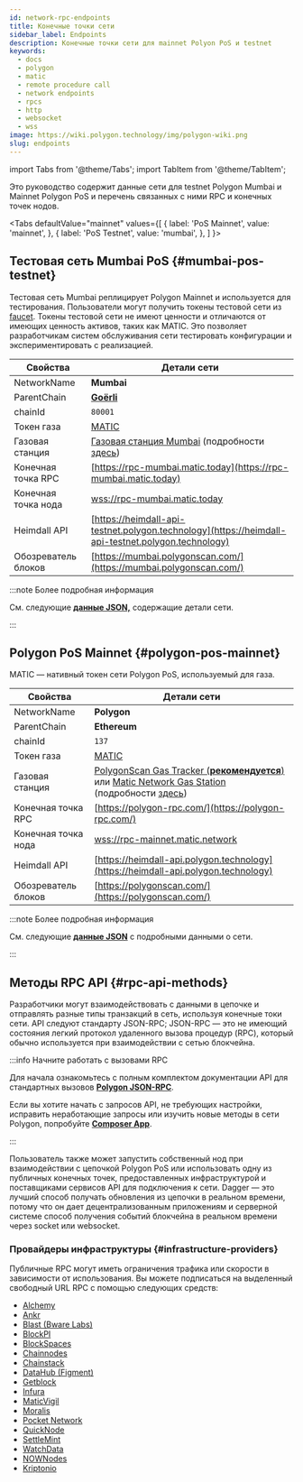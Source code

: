 ```yaml
---
id: network-rpc-endpoints
title: Конечные точки сети
sidebar_label: Endpoints
description: Конечные точки сети для mainnet Polyon PoS и testnet
keywords:
  - docs
  - polygon
  - matic
  - remote procedure call
  - network endpoints
  - rpcs
  - http
  - websocket
  - wss
image: https://wiki.polygon.technology/img/polygon-wiki.png
slug: endpoints
---
```

import Tabs from '@theme/Tabs';
import TabItem from '@theme/TabItem';

Это руководство содержит данные сети для testnet Polygon Mumbai и Mainnet Polygon PoS и перечень связанных с ними RPC и конечных точек нодов.

<Tabs
defaultValue="mainnet"
values={[
{ label: 'PoS Mainnet', value: 'mainnet', },
{ label: 'PoS Testnet', value: 'mumbai', },
]
}>
<TabItem value="mumbai">

## Тестовая сеть Mumbai PoS {#mumbai-pos-testnet}

Тестовая сеть Mumbai реплицирует Polygon Mainnet и используется для тестирования. Пользователи могут получить
токены тестовой сети из [faucet](https://faucet.polygon.technology/).
Токены тестовой сети не имеют ценности и отличаются от имеющих ценность активов, таких как MATIC.
Это позволяет разработчикам систем обслуживания сети тестировать конфигурации и экспериментировать с реализацией.

| Свойства | Детали сети |
| ---------------------------------- | ---------------------------------------------------------------- |
| NetworkName | **Mumbai** |
| ParentChain | **[Goërli](https://goerli.net/)** |
| chainId | `80001` |
| Токен газа | [MATIC](gas-token) |
| Газовая станция | [Газовая станция Mumbai](https://gasstation-mumbai.matic.today/v2) (подробности [здесь](https://docs.polygon.technology/docs/develop/tools/polygon-gas-station/)) |
| Конечная точка RPC | [https://rpc-mumbai.matic.today](https://rpc-mumbai.matic.today) |
| Конечная точка нода | [wss://rpc-mumbai.matic.today](wss://rpc-mumbai.matic.today) |
| Heimdall API | [https://heimdall-api-testnet.polygon.technology](https://heimdall-api-testnet.polygon.technology) |
| Обозреватель блоков | [https://mumbai.polygonscan.com/](https://mumbai.polygonscan.com/) |

:::note Более подробная информация

См. следующие [**данные JSON,**](https://static.polygon.technology/network/testnet/mumbai/index.json) содержащие
детали сети.

:::

</TabItem>
<TabItem value="mainnet">

## Polygon PoS Mainnet {#polygon-pos-mainnet}

MATIC — нативный токен сети Polygon PoS, используемый для газа.

| Свойства | Детали сети |
| ---------------------------------- | ---------------------------------------------------------------- |
| NetworkName | **Polygon** |
| ParentChain | **Ethereum** |
| chainId | `137` |
| Токен газа | [MATIC](gas-token) |
| Газовая станция | [PolygonScan Gas Tracker (**рекомендуется**)](https://polygonscan.com/gastracker) или [Matic Network Gas Station](https://gasstation-mainnet.matic.network/v2) (подробности [здесь](https://docs.polygon.technology/docs/develop/tools/polygon-gas-station/)) |
| Конечная точка RPC | [https://polygon-rpc.com/](https://polygon-rpc.com/) |
| Конечная точка нода | [wss://rpc-mainnet.matic.network](wss://rpc-mainnet.matic.network) |
| Heimdall API | [https://heimdall-api.polygon.technology](https://heimdall-api.polygon.technology) |
| Обозреватель блоков | [https://polygonscan.com/](https://polygonscan.com/) |

:::note Более подробная информация

См. следующие [**данные JSON**](https://github.com/maticnetwork/static/blob/master/network/mainnet/v1/index.json)
с подробными данными о сети.

:::

</TabItem>
</Tabs>

## Методы RPC API {#rpc-api-methods}

Разработчики могут взаимодействовать с данными в цепочке и отправлять разные типы транзакций в сеть, используя конечные токи сети. API следуют стандарту JSON-RPC;
JSON-RPC — это не имеющий состояния легкий протокол удаленного вызова процедур (RPC), который
обычно используется при взаимодействии с сетью блокчейна.

:::info Начните работать с вызовами RPC

Для начала ознакомьтесь с полным комплектом документации API для стандартных вызовов
[**Polygon JSON-RPC**](https://edge-docs.polygon.technology/docs/get-started/json-rpc-commands/).

Если вы хотите начать с запросов API, не требующих настройки, исправить неработающие запросы или
изучить новые методы в сети Polygon, попробуйте [**Composer App**](https://composer.alchemyapi.io?composer_state=%7B%22chain%22%3A2%2C%22network%22%3A401%2C%22methodName%22%3A%22eth_getBlockByNumber%22%2C%22paramValues%22%3A%5B%22latest%22%2Cfalse%5D%7D).

:::

Пользователь также может запустить собственный нод при взаимодействии с цепочкой Polygon PoS или использовать
одну из публичных конечных точек, предоставленных инфраструктурой и поставщиками сервисов API для подключения к сети. Dagger — это лучший способ получать обновления из цепочки в реальном времени, потому что он дает
децентрализованным приложениям и серверной системе способ получения событий блокчейна в реальном времени через socket или websocket.

### Провайдеры инфраструктуры {#infrastructure-providers}

Публичные RPC могут иметь ограничения трафика или скорости в зависимости от использования.
Вы можете подписаться на выделенный свободный URL RPC с помощью следующих средств:

* [Alchemy](https://www.alchemy.com/)
* [Ankr](https://www.ankr.com/)
* [Blast (Bware Labs)](https://blastapi.io/)
* [BlockPI](https://blockpi.io/)
* [BlockSpaces](https://www.blockspaces.com/web3-infrastructure)
* [Chainnodes](https://www.chainnodes.org/)
* [Chainstack](https://chainstack.com/build-better-with-polygon/)
* [DataHub (Figment)](https://datahub.figment.io)
* [Getblock](https://getblock.io/en/)
* [Infura](https://infura.io)
* [MaticVigil](https://rpc.maticvigil.com/)
* [Moralis](https://moralis.io)
* [Pocket Network](https://www.portal.pokt.network/)
* [QuickNode](https://www.quicknode.com/chains/matic)
* [SettleMint](https://docs.settlemint.com/docs/polygon-connect-to-a-node)
* [WatchData](https://docs.watchdata.io/blockchain-apis/polygon-api)
* [NOWNodes](https://nownodes.io/nodes/polygon-matic)
* [Kriptonio](https://kriptonio.com/)